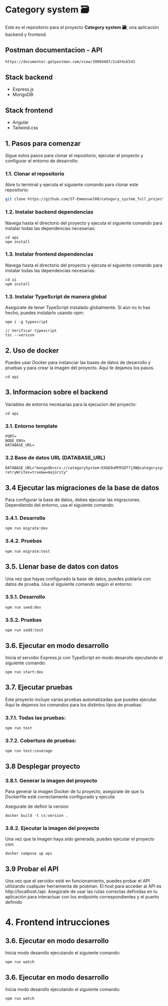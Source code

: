 

# Category system 🗃️

Este es el repositorio para el proyecto **Category system 🗃️**, una aplicación backend y frontend.

## Postman documentacion - API

```bash
https://documenter.getpostman.com/view/39094407/2sAY4sk543
```

## Stack backend

- Express.js
- MongoDB

## Stack frontend

- Angular
- Tailwind.css

## 1. Pasos para comenzar

Sigue estos pasos para clonar el repositorio, ejecutar el proyecto y configurar el entorno de desarrollo:

### 1.1. Clonar el repositorio

Abre tu terminal y ejecuta el siguiente comando para clonar este repositorio:


```bash
git clone https://github.com/ST-Emmanuel00/category_system_full_project.git 
```

### 1.2. Instalar backend dependencias
Navega hasta el directorio del proyecto y ejecuta el siguiente comando para instalar todas las dependencias necesarias:

```
cd api
npm install
```

### 1.3. Instalar frontend dependencias
Navega hasta el directorio del proyecto y ejecuta el siguiente comando para instalar todas las dependencias necesarias:

```
cd ui
npm install
```

### 1.3. Instalar TypeScript de manera global
Asegúrate de tener TypeScript instalado globalmente. Si aún no lo has hecho, puedes instalarlo usando npm:

```
npm i -g typescript

// Verificar typescript
tsc --version
```

## 2. Uso de docker

Puedes usar Docker para instanciar las bases de datos de desarrollo y pruebas y para crear la imagen del proyecto. Aquí te dejamos los pasos.

```
cd api
```

## 3. Informacion sobre el backend

Variables de entorno necesarias para la ejecucion del proyecto:

```
cd api
```

### 3.1. Entorno template

```
PORT=
NODE_ENV=
DATABASE_URL=
```

### 3.2 Base de datos URL (DATABASE_URL)

```
DATABASE_URL="mongodb+srv://categorySystem:KXbE0uMFRSDT7jXW@categorysystem.86bue.mongodb.net/category_system?retryWrites=true&w=majority"
```

## 3.4 Ejecutar las migraciones de la base de datos

Para configurar la base de datos, debes ejecutar las migraciones. Dependiendo del entorno, usa el siguiente comando:

### 3.4.1. Desarrollo
```
npm run migrate:dev
```
### 3.4.2. Pruebas
```
npm run migrate:test
```
## 3.5. Llenar base de datos con datos

Una vez que hayas configurado la base de datos, puedes poblarla con datos de prueba. Usa el siguiente comando según el entorno:

### 3.5.1. Desarrollo
```
npm run seed:dev
```
### 3.5.2. Pruebas
```
npm run sedd:test
```

## 3.6. Ejecutar en modo desarrollo
Inicia el servidor Express.js con TypeScript en modo desarollo ejecutando el siguiente comando:

```
npm run start:dev
```

## 3.7. Ejecutar pruebas
Este proyecto incluye varias pruebas automatizadas que puedes ejecutar. Aquí te dejamos los comandos para los distintos tipos de pruebas:


### 3.7.1. Todas las pruebas:
```
npm run test
```
### 3.7.2. Cobertura de pruebas:
```
npm run test:coverage
```

## 3.8 Desplegar proyecto

### 3.8.1. Generar la imagen del proyecto

Para generar la imagen Docker de tu proyecto, asegúrate de que tu Dockerfile esté correctamente configurado y ejecuta:

Asegurate de definir la version

```
docker build -t cs:version .
```

### 3.8.2. Ejecutar la imagen del proyecto

Una vez que la imagen haya sido generada, puedes ejecutar el proyecto con:

```
docker compose up api
```

## 3.9 Probar el API
Una vez que el servidor esté en funcionamiento, puedes probar el API utilizando cualquier herramienta de postman. El host para acceder al API es http://localhost:<PORT>/api. Asegúrate de usar las rutas correctas definidas en tu aplicación para interactuar con los endpoints correspondientes y el puerto definido

# 4. Frontend intrucciones

## 3.6. Ejecutar en modo desarrollo
Inicia modo desarollo ejecutando el siguiente comando:

```
npm run watch
```

## 3.6. Ejecutar en modo desarrollo
Inicia modo desarollo ejecutando el siguiente comando:

```
npm run watch
```
